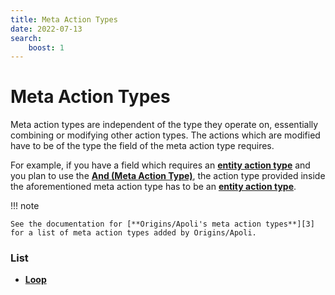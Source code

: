 ```yaml
---
title: Meta Action Types
date: 2022-07-13
search:
    boost: 1
---
```


#   Meta Action Types

Meta action types are independent of the type they operate on, essentially combining or modifying other action types. The actions which are modified have to be of the type the field of the meta action type requires.

For example, if you have a field which requires an [**entity action type**][1] and you plan to use the [**And (Meta Action Type)**][2], the action type provided inside the aforementioned meta action type has to be an [**entity action type**][1].

!!! note

    See the documentation for [**Origins/Apoli's meta action types**][3] for a list of meta action types added by Origins/Apoli.


### List

* [**Loop**](meta_action_types/loop.md)



[1]: entity_action_types.md
[2]: https://origins.readthedocs.io/en/latest/types/meta_action_types/and
[3]: https://origins.readthedocs.io/en/latest/types/meta_action_types
